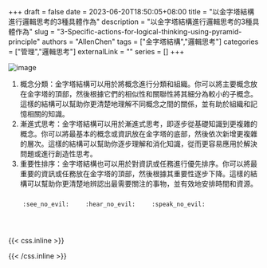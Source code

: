 +++ 
draft = false
date = 2023-06-20T18:50:05+08:00
title = "以金字塔結構進行邏輯思考的3種具體作為"
description = "以金字塔結構進行邏輯思考的3種具體作為"
slug = "3-Specific-actions-for-logical-thinking-using-pyramid-principle"
authors = "AllenChen"
tags = ["金字塔結構","邏輯思考"]
categories = ["管理","邏輯思考"]
externalLink = ""
series = []
+++

![image](/images/post/A-rabbit-with-big-blue-eyes-logical-thinking-and-using-pyramid-technology-with-Van-Gogh-style.jpeg)

1. 概念分類：金字塔結構可以用於將概念進行分類和組織。你可以將主要概念放在金字塔的頂部，然後根據它們的相似性和關聯性將其細分為較小的子概念。這樣的結構可以幫助你更清楚地理解不同概念之間的關係，並有助於組織和記憶相關的知識。
2. 漸進式思考：金字塔結構可以用於漸進式思考，即逐步從基礎知識到更複雜的概念。你可以將最基本的概念或資訊放在金字塔的底部，然後依次新增更複雜的層次。這樣的結構可以幫助你逐步理解和消化知識，從而更容易應用於解決問題或進行創造性思考。
3. 重要性排序：金字塔結構也可以用於對資訊或任務進行優先排序。你可以將最重要的資訊或任務放在金字塔的頂部，然後根據其重要性逐步下降。這樣的結構可以幫助你更清楚地辨認出最需要關注的事物，並有效地安排時間和資源。
  
<p><span class="nowrap"><span class="emojify">🙈</span> <code>:see_no_evil:</code></span>  <span class="nowrap"><span class="emojify">🙉</span> <code>:hear_no_evil:</code></span>  <span class="nowrap"><span class="emojify">🙊</span> <code>:speak_no_evil:</code></span></p>
<br>
    

{{< css.inline >}}
<style>
.emojify {
	font-family: Apple Color Emoji, Segoe UI Emoji, NotoColorEmoji, Segoe UI Symbol, Android Emoji, EmojiSymbols;
	font-size: 2rem;
	vertical-align: middle;
}
@media screen and (max-width:650px) {
  .nowrap {
    display: block;
    margin: 25px 0;
  }
}
</style>
{{< /css.inline >}}

